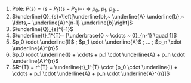 1) Pole: $P(s) = (s- P_1)(s- P_2) \cdots$ $\Rightarrow$ $p_0,~ p_1,~ p_2 ...$ 
2) $\underline{Q}_{s}=\left[\underline{b},~ \underline{A} \underline{b},~ \ldots,~ \underline{A}^{n-1} \underline{b}\right]$ 
3) $\underline{Q}_{s}^{-1}$ 
4) $\underline{t}_1^{T}= [\underbrace{0 ~ \cdots ~ 0}_{n-1} \quad 1]$ 
5) $p_0 \cdot \underline{I}$ ; $p_1 \cdot \underline{A}$ ; $...$ ; $p_n \cdot \underline{A}^{n}$ 
6) $p_0 \cdot \underline{I} + \cdots + p_1 \cdot \underline{A} + p_n \cdot \underline{A}^{n}$ 
7) $R^{T} = r^{T} = \underline{t}_1^{T} \cdot [p_0 \cdot \underline{I} + \cdots + p_1 \cdot \underline{A} + p_n \cdot \underline{A}^{n}]$ 